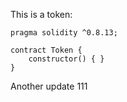 This is a token: 

```
pragma solidity ^0.8.13;

contract Token {
    constructor() { }
}

```

Another update 111